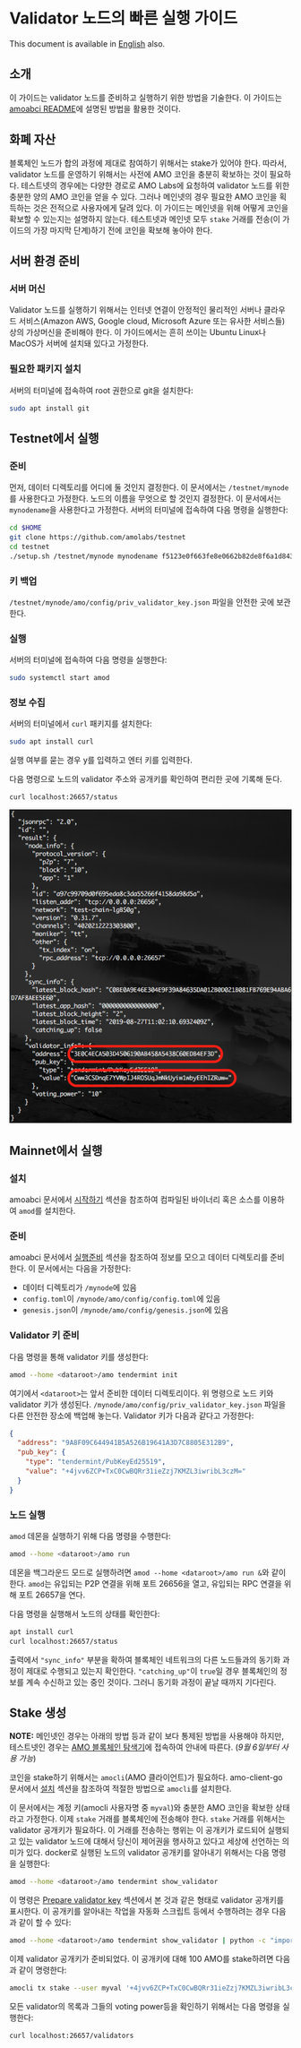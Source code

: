 # Validator 노드의 빠른 실행 가이드
This document is available in [English](qs_val.md) also.

## 소개
이 가이드는 validator 노드를 준비하고 실행하기 위한 방법을 기술한다. 이
가이드는 [amoabci README](https://github.com/amolabs/amoabci/README.md)에
설명된 방법을 활용한 것이다.

## 화폐 자산
블록체인 노드가 합의 과정에 제대로 참여하기 위해서는 stake가 있어야 한다.
따라서, validator 노드를 운영하기 위해서는 사전에 AMO 코인을 충분히 확보하는
것이 필요하다. 테스트넷의 경우에는 다양한 경로로 AMO Labs에 요청하여 validator
노드를 위한 충분한 양의 AMO 코인을 얻을 수 있다. 그러나 메인넷의 경우 필요한
AMO 코인을 획득하는 것은 전적으로 사용자에게 달려 있다. 이 가이드는 메인넷을
위해 어떻게 코인을 확보할 수 있는지는 설명하지 않는다. 테스트넷과 메인넷 모두
`stake` 거래를 전송(이 가이드의 가장 마지막 단계)하기 전에 코인을 확보해 놓아야
한다.

## 서버 환경 준비
### 서버 머신
Validator 노드를 실행하기 위해서는 인터넷 연결이 안정적인 물리적인 서버나
클라우드 서비스(Amazon AWS, Google cloud, Microsoft Azure 또는 유사한 서비스들)
상의 가상머신을 준비해야 한다. 이 가이드에서는 흔히 쓰이는 Ubuntu Linux나
MacOS가 서버에 설치돼 있다고 가정한다.

### 필요한 패키지 설치
서버의 터미널에 접속하여 root 권한으로 git을 설치한다:
```bash
sudo apt install git
```

## Testnet에서 실행
### 준비
먼저, 데이터 디렉토리를 어디에 둘 것인지 결정한다. 이 문서에서는
`/testnet/mynode`를 사용한다고 가정한다. 노드의 이름을 무엇으로 할 것인지
결정한다. 이 문서에서는 `mynodename`을 사용한다고 가정한다. 서버의 터미널에
접속하여 다음 명령을 실행한다:
```bash
cd $HOME
git clone https://github.com/amolabs/testnet
cd testnet
./setup.sh /testnet/mynode mynodename f5123e0f663fe8e0662b82de8f6a1d843a9d4fbd@172.104.88.12:26656
```

### 키 백업
`/testnet/mynode/amo/config/priv_validator_key.json` 파일을 안전한 곳에
보관한다.

### 실행
서버의 터미널에 접속하여 다음 명령을 실행한다:
```bash
sudo systemctl start amod
```

### 정보 수집
서버의 터미널에서 `curl` 패키지를 설치한다:
```bash
sudo apt install curl
```
실행 여부를 묻는 경우 y를 입력하고 엔터 키를 입력한다.

다음 명령으로 노드의 validator 주소와 공개키를 확인하여 편리한 곳에 기록해
둔다.
```bash
curl localhost:26657/status
```
<p align="center"><img src="images/node_status.png"/></p>

## Mainnet에서 실행
### 설치
amoabci 문서에서 [시작하기](https://github.com/amolabs/amoabci#getting-started)
섹션을 참조하여 컴파일된 바이너리 혹은 소스를 이용하여 `amod`를 설치한다.

### 준비
amoabci 문서에서
[실행준비](https://github.com/amolabs/amoabci#prepare-for-launch) 섹션을
참조하여 정보를 모으고 데이터 디렉토리를 준비한다. 이 문서에서는 다음을
가정한다:
- 데이터 디렉토리가 `/mynode`에 있음
- `config.toml`이 `/mynode/amo/config/config.toml`에 있음
- `genesis.json`이 `/mynode/amo/config/genesis.json`에 있음

### Validator 키 준비
다음 명령을 통해 validator 키를 생성한다:
```bash
amod --home <dataroot>/amo tendermint init
```
여기에서 `<dataroot>`는 앞서 준비한 데이터 디렉토리이다. 위 명령으로 노드 키와
validator 키가 생성된다. `/mynode/amo/config/priv_validator_key.json` 파일을
다른 안전한 장소에 백업해 놓는다. Validator 키가 다음과 같다고 가정한다:
```json
{
  "address": "9A8F09C644941B5A526B19641A3D7C8805E312B9",
  "pub_key": {
    "type": "tendermint/PubKeyEd25519",
    "value": "+4jvv6ZCP+TxC0CwBQRr31ieZzj7KMZL3iwribL3czM="
  }
}
```

### 노드 실행
`amod` 데몬을 실행하기 위해 다음 명령을 수행한다:
```bash
amod --home <dataroot>/amo run 
```
데몬을 백그라운드 모드로 실행하려면 `amod --home <dataroot>/amo run &`와 같이
한다. `amod`는 유입되는 P2P 연결을 위해 포트 26656을 열고, 유입되는 RPC 연결을
위해 포트 26657을 연다. 

다음 명령을 실행해서 노드의 상태를 확인한다:
```bash
apt install curl
curl localhost:26657/status
```
출력에서 `"sync_info"` 부분을 확하여 블록체인 네트워크의 다른 노드들과의 동기화
과정이 제대로 수행되고 있는지 확인한다. `"catching_up"`이 `true`일 경우
블록체인의 정보를 계속 수신하고 있는 중인 것이다. 그러니 동기화 과정이 끝날
때까지 기다린다.

## Stake 생성
**NOTE:** 메인넷인 경우는 아래의 방법 등과 같이 보다 통제된 방법을 사용해야
하지만, 테스트넷인 경우는 <a href="http://explorer.amolabs.io/wallet">AMO
블록체인 탐색기</a>에 접속하여 안내에 따른다. (*9월 6일부터 사용 가능*)

코인을 stake하기 위해서는 `amocli`(AMO 클라이언트)가 필요하다. amo-client-go
문서에서 [설치](https://github.com/amolabs/amo-client-go#installation) 섹션을
참조하여 적절한 방법으로 `amocli`를 설치한다. 

이 문서에서는 계정 키(amocli 사용자명 중 `myval`)와 충분한 AMO 코인을 확보한
상태라고 가정한다. 이제 `stake` 거래를 블록체인에 전송해야 한다. `stake` 거래를
위해서는 validator 공개키가 필요하다. 이 거래를 전송하는 행위는 이 공개키가
로드되어 실행되고 있는 validator 노드에 대해서 당신이 제어권을 행사하고 있다고
세상에 선언하는 의미가 있다. docker로 실행된 노드의 validator 공개키를 알아내기
위해서는 다음 명령을 실행한다:
```bash
amod --home <dataroot>/amo tendermint show_validator
```
이 명령은 [Prepare validator key](#prepare-validator-key) 섹션에서 본 것과 같은
형태로 validator 공개키를 표시한다. 이 공개키를 알아내는 작업을 자동화 스크립트
등에서 수행하려는 경우 다음과 같이 할 수 있다:
```bash
amod --home <dataroot>/amo tendermint show_validator | python -c "import sys, json; print json.load(sys.stdin)['value']"
```

이제 validator 공개키가 준비되었다. 이 공개키에 대해 100 AMO를 stake하려면
다음과 같이 명령한다:
```bash
amocli tx stake --user myval '+4jvv6ZCP+TxC0CwBQRr31ieZzj7KMZL3iwribL3czM=' 100000000000000000000
```

모든 validator의 목록과 그들의 voting power등을 확인하기 위해서는 다음 명령을
실행한다:
```bash
curl localhost:26657/validators
```
